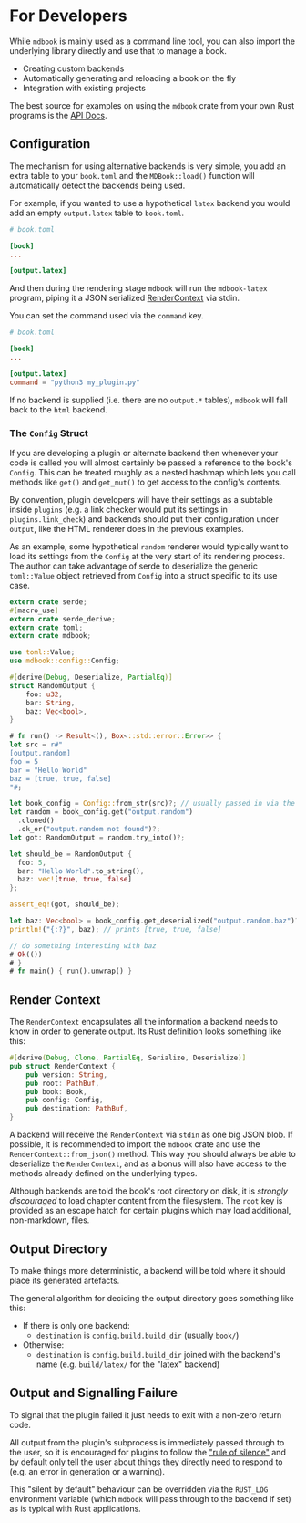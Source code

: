 # For Developers

While `mdbook` is mainly used as a command line tool, you can also import the 
underlying library directly and use that to manage a book. 

- Creating custom backends 
- Automatically generating and reloading a book on the fly 
- Integration with existing projects

The best source for examples on using the `mdbook` crate from your own Rust 
programs is the [API Docs].


## Configuration

The mechanism for using alternative backends is very simple, you add an extra
table to your `book.toml` and the `MDBook::load()` function will automatically 
detect the backends being used.

For example, if you wanted to use a hypothetical `latex` backend you would add
an empty `output.latex` table to `book.toml`.

```toml
# book.toml

[book]
...

[output.latex]
``` 

And then during the rendering stage `mdbook` will run the `mdbook-latex`
program, piping it a JSON serialized [RenderContext] via stdin.

You can set the command used via the `command` key.

```toml
# book.toml

[book]
...

[output.latex]
command = "python3 my_plugin.py"
``` 

If no backend is supplied (i.e. there are no `output.*` tables), `mdbook` will 
fall back to the `html` backend.

### The `Config` Struct

If you are developing a plugin or alternate backend then whenever your code is
called you will almost certainly be passed a reference to the book's `Config`. 
This can be treated roughly as a nested hashmap which lets you call methods like
`get()` and `get_mut()` to get access to the config's contents.

By convention, plugin developers will have their settings as a subtable inside
`plugins` (e.g. a link checker would put its settings in `plugins.link_check`) 
and backends should put their configuration under `output`, like the HTML 
renderer does in the previous examples.

As an example, some hypothetical `random` renderer would typically want to load
its settings from the `Config` at the very start of its rendering process. The
author can take advantage of serde to deserialize the generic `toml::Value` 
object retrieved from `Config` into a struct specific to its use case.

```rust
extern crate serde;
#[macro_use]
extern crate serde_derive;
extern crate toml;
extern crate mdbook;

use toml::Value;
use mdbook::config::Config;

#[derive(Debug, Deserialize, PartialEq)]
struct RandomOutput {
    foo: u32,
    bar: String,
    baz: Vec<bool>,
}

# fn run() -> Result<(), Box<::std::error::Error>> {
let src = r#"
[output.random]
foo = 5
bar = "Hello World"
baz = [true, true, false]
"#;

let book_config = Config::from_str(src)?; // usually passed in via the RenderContext
let random = book_config.get("output.random")
  .cloned()
  .ok_or("output.random not found")?;
let got: RandomOutput = random.try_into()?; 

let should_be = RandomOutput {
  foo: 5,
  bar: "Hello World".to_string(),
  baz: vec![true, true, false]
};

assert_eq!(got, should_be);

let baz: Vec<bool> = book_config.get_deserialized("output.random.baz")?;
println!("{:?}", baz); // prints [true, true, false]

// do something interesting with baz
# Ok(())
# }
# fn main() { run().unwrap() }
```


## Render Context

The `RenderContext` encapsulates all the information a backend needs to know
in order to generate output. Its Rust definition looks something like this:

```rust
#[derive(Debug, Clone, PartialEq, Serialize, Deserialize)]
pub struct RenderContext {
    pub version: String,
    pub root: PathBuf,
    pub book: Book,
    pub config: Config,
    pub destination: PathBuf,
}
```

A backend will receive the `RenderContext` via `stdin` as one big JSON blob. If
possible, it is recommended to import the `mdbook` crate and use the 
`RenderContext::from_json()` method. This way you should always be able to 
deserialize the `RenderContext`, and as a bonus will also have access to the 
methods already defined on the underlying types.

Although backends are told the book's root directory on disk, it is *strongly
discouraged* to load chapter content from the filesystem. The `root` key is
provided as an escape hatch for certain plugins which may load additional,
non-markdown, files.


## Output Directory

To make things more deterministic, a backend will be told where it should place
its generated artefacts.

The general algorithm for deciding the output directory goes something like 
this:

- If there is only one backend:
    - `destination` is `config.build.build_dir` (usually `book/`)
- Otherwise:
    - `destination` is `config.build.build_dir` joined with the backend's name
      (e.g. `build/latex/` for the "latex" backend)


## Output and Signalling Failure

To signal that the plugin failed it just needs to exit with a non-zero return 
code. 

All output from the plugin's subprocess is immediately passed through to the
user, so it is encouraged for plugins to follow the ["rule of silence"] and
by default only tell the user about things they directly need to respond to
(e.g. an error in generation or a warning). 

This "silent by default" behaviour can be overridden via the `RUST_LOG`
environment variable (which `mdbook` will pass through to the backend if set)
as is typical with Rust applications.


[API Docs]: https://docs.rs/mdbook
[RenderContext]: https://docs.rs/mdbook/*/mdbook/renderer/struct.RenderContext.html
["rule of silence"]: http://www.linfo.org/rule_of_silence.html
